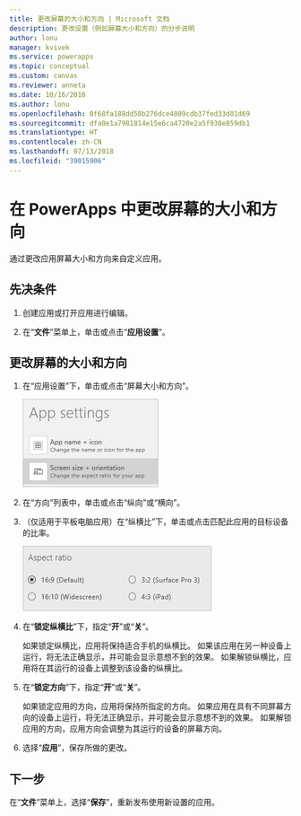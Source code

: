 ```yaml
---
title: 更改屏幕的大小和方向 | Microsoft 文档
description: 更改设置（例如屏幕大小和方向）的分步说明
author: lonu
manager: kvivek
ms.service: powerapps
ms.topic: conceptual
ms.custom: canvas
ms.reviewer: anneta
ms.date: 10/16/2016
ms.author: lonu
ms.openlocfilehash: 0f68fa188dd58b276dce4009cdb37fed33d81d69
ms.sourcegitcommit: dfa0e1a7981814e15e6ca4720e2a5f930e859db1
ms.translationtype: HT
ms.contentlocale: zh-CN
ms.lasthandoff: 07/13/2018
ms.locfileid: "39015906"
---
```

# <a name="change-screen-size-and-orientation-in-powerapps"></a>在 PowerApps 中更改屏幕的大小和方向
通过更改应用屏幕大小和方向来自定义应用。

## <a name="prerequisites"></a>先决条件
1. 创建应用或打开应用进行编辑。

2. 在“**文件**”菜单上，单击或点击“**应用设置**”。

## <a name="change-screen-size-and-orientation"></a>更改屏幕的大小和方向
1. 在“应用设置”下，单击或点击“屏幕大小和方向”。

    ![更改应用屏幕大小和方向的选项](./media/set-aspect-ratio-portrait-landscape/size-orientation.png)

2. 在“方向”列表中，单击或点击“纵向”或“横向”。

3. （仅适用于平板电脑应用）在“纵横比”下，单击或点击匹配此应用的目标设备的比率。

    ![更改平板电脑应用的纵横比](./media/set-aspect-ratio-portrait-landscape/aspect-tablet.png)

4. 在“**锁定纵横比**”下，指定“**开**”或“**关**”。

    如果锁定纵横比，应用将保持适合手机的纵横比。 如果该应用在另一种设备上运行，将无法正确显示，并可能会显示意想不到的效果。 如果解锁纵横比，应用将在其运行的设备上调整到该设备的纵横比。

5. 在“**锁定方向**”下，指定“**开**”或“**关**”。

    如果锁定应用的方向，应用将保持所指定的方向。 如果应用在具有不同屏幕方向的设备上运行，将无法正确显示，并可能会显示意想不到的效果。 如果解锁应用的方向，应用方向会调整为其运行的设备的屏幕方向。

6. 选择“**应用**”，保存所做的更改。

## <a name="next-step"></a>下一步
在“**文件**”菜单上，选择“**保存**”，重新发布使用新设置的应用。
